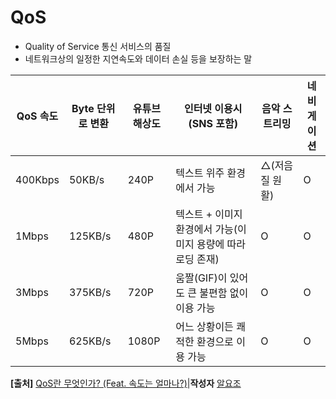 # QoS

- Quality of Service 통신 서비스의 품질
- 네트워크상의 일정한 지연속도와 데이터 손실 등을 보장하는 말

| **QoS 속도** | **Byte 단위로 변환** | **유튜브 해상도** | **인터넷 이용시(SNS 포함)**                                 | **음악 스트리밍** | **네비게이션** |
| ------------ | -------------------- | ----------------- | ----------------------------------------------------------- | ----------------- | -------------- |
| 400Kbps      | 50KB/s               | 240P              | 텍스트 위주 환경에서 가능                                   | △(저음질 원활)    | O              |
| 1Mbps        | 125KB/s              | 480P              | 텍스트 + 이미지 환경에서 가능(이미지 용량에 따라 로딩 존재) | O                 | O              |
| 3Mbps        | 375KB/s              | 720P              | 움짤(GIF)이 있어도 큰 불편함 없이 이용 가능                 | O                 | O              |
| 5Mbps        | 625KB/s              | 1080P             | 어느 상황이든 쾌적한 환경으로 이용 가능                     | O                 | O              |





**[출처]** [QoS란 무엇인가? (Feat. 속도는 얼마나?)](https://blog.naver.com/pridemee/222085222639)|**작성자** [알요조](https://blog.naver.com/pridemee)